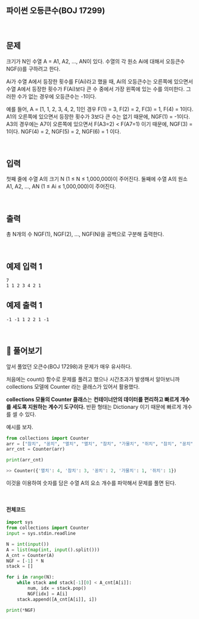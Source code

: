 

## 파이썬 오등큰수(BOJ 17299)

<br>

## 문제

크기가 N인 수열 A = A1, A2, ..., AN이 있다. 수열의 각 원소 Ai에 대해서 오등큰수 NGF(i)를 구하려고 한다.

Ai가 수열 A에서 등장한 횟수를 F(Ai)라고 했을 때, Ai의 오등큰수는 오른쪽에 있으면서 수열 A에서 등장한 횟수가 F(Ai)보다 큰 수 중에서 가장 왼쪽에 있는 수를 의미한다. 그러한 수가 없는 경우에 오등큰수는 -1이다.

예를 들어, A = [1, 1, 2, 3, 4, 2, 1]인 경우 F(1) = 3, F(2) = 2, F(3) = 1, F(4) = 1이다. A1의 오른쪽에 있으면서 등장한 횟수가 3보다 큰 수는 없기 때문에, NGF(1) = -1이다. A3의 경우에는 A7이 오른쪽에 있으면서 F(A3=2) < F(A7=1) 이기 때문에, NGF(3) = 1이다. NGF(4) = 2, NGF(5) = 2, NGF(6) = 1 이다.

<br>

## 입력

첫째 줄에 수열 A의 크기 N (1 ≤ N ≤ 1,000,000)이 주어진다. 둘째에 수열 A의 원소 A1, A2, ..., AN (1 ≤ Ai ≤ 1,000,000)이 주어진다.

<br>

## 출력

총 N개의 수 NGF(1), NGF(2), ..., NGF(N)을 공백으로 구분해 출력한다.

<br>

## 예제 입력 1

```
7
1 1 2 3 4 2 1
```

## 예제 출력 1

```
-1 -1 1 2 2 1 -1
```

<br>

## 📝 풀어보기

앞서 풀었던 오큰수(BOJ 17298)과 문제가 매우 유사하다.

처음에는 count() 함수로 문제를 풀려고 했으나 시간초과가 발생해서 알아보니까 collections 모델에 Counter 라는 클래스가 있어서 활용했다.

**collections 모듈의 Counter 클래스**는 **컨테이너안의 데이터를 편리하고 빠르게 개수를 세도록 지원하는 계수기 도구이다.** 반환 형태는 Dictionary 이기 때문에 빠르게 개수를 셀 수 있다.

예시를 보자.

``` python
from collections import Counter
arr = ["참치", "꽁치", "멸치", "멸치", "참치", "가물치", "쥐치", "참치", "꽁치", "멸치", "멸치"]
arr_cnt = Counter(arr)

print(arr_cnt)

>> Counter({'멸치': 4, '참치': 3, '꽁치': 2, '가물치': 1, '쥐치': 1})
```

이것을 이용하여 숫자를 담은 수열 A의 요소 개수를 파악해서 문제를 풀면 된다.

<br>

#### 전체코드

``` python
import sys
from collections import Counter
input = sys.stdin.readline

N = int(input())
A = list(map(int, input().split()))
A_cnt = Counter(A)
NGF = [-1] * N
stack = []

for i in range(N):
    while stack and stack[-1][0] < A_cnt[A[i]]:
        num, idx = stack.pop()
        NGF[idx] = A[i]
    stack.append([A_cnt[A[i]], i])

print(*NGF)
```

